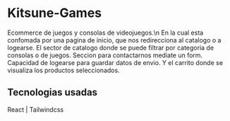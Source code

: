 # Kitsune-Games

Ecommerce de juegos y consolas de videojuegos.\n
En la cual esta confomada por una pagina de inicio, que nos redirecciona al catalogo o a logearse. El sector de catalogo donde se puede filtrar por categoria de consolas o de juegos. Seccion para contactarnos mediate un form. Capacidad de logearse para guardar datos de envio. Y el carrito donde se visualiza los productos seleccionados.


## Tecnologias usadas

React | Tailwindcss